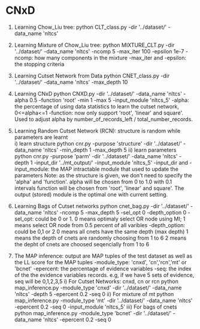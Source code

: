 # CNxD
1) Learning Chow_Liu tree:
python CLT_class.py -dir  '../dataset/'  -data_name  'nltcs'

2) Learning Mixture of Chow_Liu tree:
python MIXTURE_CLT.py -dir   '../dataset/'   -data_name   'nltcs'  -ncomp   5  -max_iter   100   -epsilon   1e-7
    -ncomp: how many components in the mixture
    -max_iter and -epsilon: the stopping criteria

3) Learning Cutset Network from Data
python CNET_class.py  -dir   '../dataset/'   -data_name   'nltcs'  -max_depth  10

4) Learning CNxD
python CNXD.py  -dir   '../dataset/'   -data_name   'nltcs'  -alpha  0.5  -function  'root' -min 1 -max 5  -input_module 'nltcs_5'
    -alpha: the percentage of using data statistics to learn the cutset network,  0<=alpha<=1
    -function: now only support 'root', 'linear' and square'. Used to adjust alpha by number_of_records_left / total_number_records.

5) Learning Random Cutset Network (RCN): structure is random while parameters are learnt  
    i) learn structure
    python cnr.py  -purpose 'structure' -dir   '../dataset/'   -data_name   'nltcs'  -min_depth 1 -max_depth 5
    ii) learn parameters
    python cnr.py  -purpose 'parm' -dir   '../dataset/'   -data_name   'nltcs'  -depth 1  -input_dir '../mt_output/' -input_module 'nltcs_5'
    -input_dir and -input_module: the MAP intractable module that used to update the parameters
    Note: as the structure is given, we don't need to specify the 'alpha' and 'function'. alpha will be chosen from 0 to 1.0 with 0.1 intervals
        function will be chosen from 'root', 'linear' and square'. The output (stored) module is the optimal one with current setting.

6) Learning Bags of Cutset networks
python cnet_bag.py  -dir   '../dataset/'   -data_name   'nltcs'  -ncomp   5 -max_depth   5   -sel_opt   0 -depth_option 0
    -sel_opt: could be 0 or 1.
        0 means optimaly select OR node  using MI; 1 means select OR node from 0.5 percent of all varibles
    -depth_option: could be 0,1 or 2 
        0 means all cnets have the same depth (max depth)
        1 means the depth of cnets are randomly choosing from 1 to 6
        2 means the depht of cnets are choosed seqencially from 1 to 6


7) The MAP inference: output are MAP tuples of the test dataset as well as the LL score for the MAP tuples
    -module_type: 'cnxd', 'cn','rcn','mt' or 'bcnet'
    -epercent: the percentage of evidence variables
    -seq: the index of the the evidence variables records. e.g, if we have 5 sets of evidence, seq will be 0,1,2,3,5
    i) For Cutset Networks: cnxd, cn or rcn
    python map_inference.py -module_type 'cnxd' -dir '../dataset/'   -data_name   'nltcs'  -depth 5 -epercent 0.2 -seq 0
    ii) For mixture of mt
    python map_inference.py -module_type 'mt' -dir '../dataset/'   -data_name   'nltcs'  -epercent 0.2 -seq 0 -input_module 'nltcs_5'
    iii) For bags of cnets
    python map_inference.py -module_type 'bcnet' -dir '../dataset/'   -data_name   'nltcs'  -epercent 0.2 -seq 0

